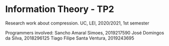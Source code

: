 # Information Theory - TP2
Research work about compression.
UC, LEI, 2020/2021, 1st semester

Programmers involved:
Sancho Amaral Simoes, 2019217590
José Domingos da Silva, 2018296125
Tiago Filipe Santa Ventura, 2019243695
